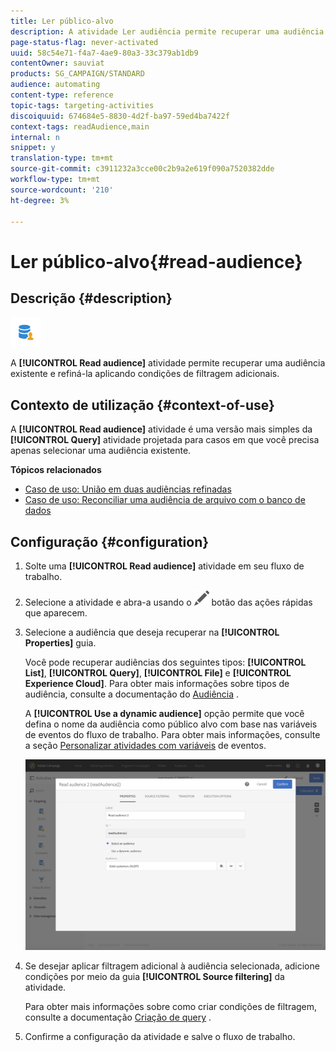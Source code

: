 ```yaml
---
title: Ler público-alvo
description: A atividade Ler audiência permite recuperar uma audiência existente e refiná-la aplicando condições de filtragem adicionais.
page-status-flag: never-activated
uuid: 58c54e71-f4a7-4ae9-80a3-33c379ab1db9
contentOwner: sauviat
products: SG_CAMPAIGN/STANDARD
audience: automating
content-type: reference
topic-tags: targeting-activities
discoiquuid: 674684e5-8830-4d2f-ba97-59ed4ba7422f
context-tags: readAudience,main
internal: n
snippet: y
translation-type: tm+mt
source-git-commit: c3911232a3cce00c2b9a2e619f090a7520382dde
workflow-type: tm+mt
source-wordcount: '210'
ht-degree: 3%

---
```



# Ler público-alvo{#read-audience}

## Descrição {#description}

![](assets/prefill.png)

A **[!UICONTROL Read audience]** atividade permite recuperar uma audiência existente e refiná-la aplicando condições de filtragem adicionais.

## Contexto de utilização {#context-of-use}

A **[!UICONTROL Read audience]** atividade é uma versão mais simples da **[!UICONTROL Query]** atividade projetada para casos em que você precisa apenas selecionar uma audiência existente.

**Tópicos relacionados**

* [Caso de uso: União em duas audiências refinadas](../../automating/using/union-on-two-refined-audiences.md)
* [Caso de uso: Reconciliar uma audiência de arquivo com o banco de dados](../../automating/using/reconcile-file-audience-with-database.md)

## Configuração {#configuration}

1. Solte uma **[!UICONTROL Read audience]** atividade em seu fluxo de trabalho.
1. Selecione a atividade e abra-a usando o ![](assets/edit_darkgrey-24px.png) botão das ações rápidas que aparecem.
1. Selecione a audiência que deseja recuperar na **[!UICONTROL Properties]** guia.

   Você pode recuperar audiências dos seguintes tipos: **[!UICONTROL List]**, **[!UICONTROL Query]**, **[!UICONTROL File]** e **[!UICONTROL Experience Cloud]**. Para obter mais informações sobre tipos de audiência, consulte a documentação do [Audiência](../../audiences/using/about-audiences.md) .

   A **[!UICONTROL Use a dynamic audience]** opção permite que você defina o nome da audiência como público alvo com base nas variáveis de eventos do fluxo de trabalho. Para obter mais informações, consulte a seção [Personalizar atividades com variáveis](../../automating/using/calling-a-workflow-with-external-parameters.md#customizing-activities-with-events-variables) de eventos.

   ![](assets/readaudience_activity1.png)

1. Se desejar aplicar filtragem adicional à audiência selecionada, adicione condições por meio da guia **[!UICONTROL Source filtering]** da atividade.

   Para obter mais informações sobre como criar condições de filtragem, consulte a documentação [Criação de query](../../automating/using/editing-queries.md#creating-queries) .

1. Confirme a configuração da atividade e salve o fluxo de trabalho.
